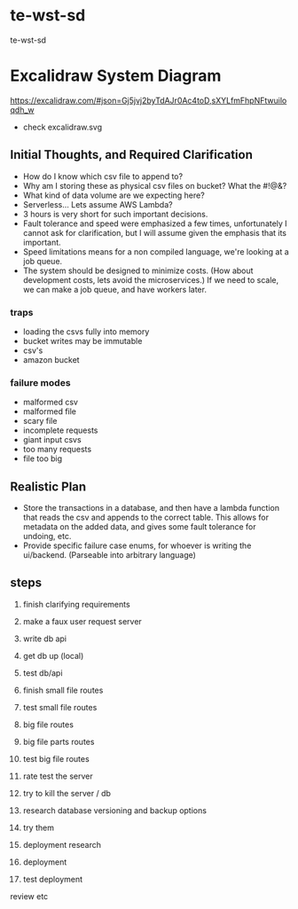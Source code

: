# te-wst-sd
te-wst-sd

# Excalidraw System Diagram
https://excalidraw.com/#json=Gj5jvj2byTdAJr0Ac4toD,sXYLfmFhpNFtwuiloqdh_w
- check excalidraw.svg

## Initial Thoughts, and Required Clarification
- How do I know which csv file to append to?
- Why am I storing these as physical csv files on bucket? What the #!@&?
- What kind of data volume are we expecting here?
- Serverless... Lets assume AWS Lambda? 
- 3 hours is very short for such important decisions.
- Fault tolerance and speed were emphasized a few times, unfortunately I cannot ask for clarification, but I will 
assume given the emphasis that its important.
- Speed limitations means for a non compiled language, we're looking at a job queue.
- The system should be designed to minimize costs. (How about development costs, lets avoid the microservices.)
    If we need to scale, we can make a job queue, and have workers later.

### traps
- loading the csvs fully into memory
- bucket writes may be immutable
- csv's 
- amazon bucket


### failure modes
- malformed csv
- malformed file
- scary file
- incomplete requests
- giant input csvs
- too many requests
- file too big

## Realistic Plan
- Store the transactions in a database, and then have a lambda function that reads the csv and appends to the correct table. This allows for metadata on the added data, and gives some fault tolerance for undoing, etc.
- Provide specific failure case enums, for whoever is writing the ui/backend. (Parseable into arbitrary language)

## steps
1. finish clarifying requirements
2. make a faux user request server
3. write db api
4. get db up (local)
5. test db/api
6. finish small file routes

7. test small file routes

7. big file routes
8. big file parts routes

9. test big file routes

10. rate test the server
11. try to kill the server / db

12. research database versioning and backup options
13. try them

14. deployment research
15. deployment
16. test deployment

review etc

